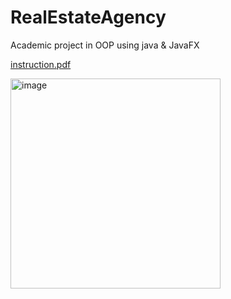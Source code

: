 # RealEstateAgency
 Academic project in OOP using java & JavaFX

[instruction.pdf](https://github.com/orcohen9826/RealEstateAgency/files/9901916/instruction.pdf)

<img width="336" alt="image" src="https://user-images.githubusercontent.com/59200103/199028687-4fb54977-4648-4369-9a09-57381a8dca06.png">




